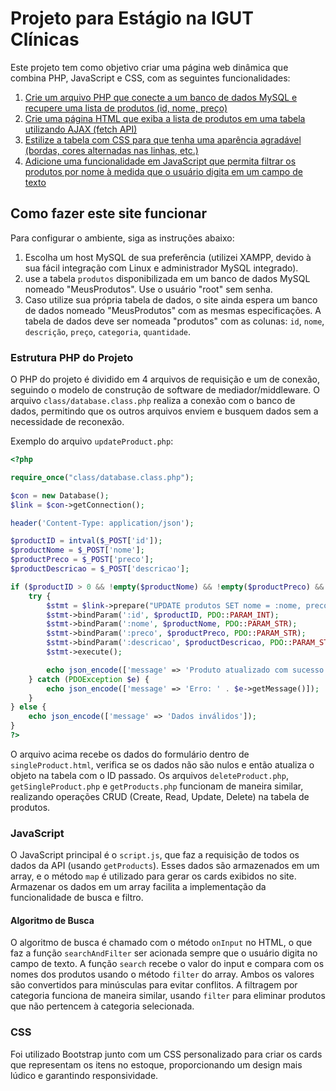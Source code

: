 # Projeto para Estágio na IGUT Clínicas

Este projeto tem como objetivo criar uma página web dinâmica que combina PHP, JavaScript e CSS, com as seguintes funcionalidades:

1. [Crie um arquivo PHP que conecte a um banco de dados MySQL e recupere uma lista de produtos (id, nome, preço)](#php)
2. [Crie uma página HTML que exiba a lista de produtos em uma tabela utilizando AJAX (fetch API)](#javascript)
3. [Estilize a tabela com CSS para que tenha uma aparência agradável (bordas, cores alternadas nas linhas, etc.)](#css)
4. [Adicione uma funcionalidade em JavaScript que permita filtrar os produtos por nome à medida que o usuário digita em um campo de texto](#filtro-js)

## Como fazer este site funcionar

Para configurar o ambiente, siga as instruções abaixo:

1. Escolha um host MySQL de sua preferência (utilizei XAMPP, devido à sua fácil integração com Linux e administrador MySQL integrado).
2. use a tabela `produtos` disponibilizada em um banco de dados MySQL nomeado "MeusProdutos". Use o usuário "root" sem senha.
3. Caso utilize sua própria tabela de dados, o site ainda espera um banco de dados nomeado "MeusProdutos" com as mesmas especificações. A tabela de dados deve ser nomeada "produtos" com as colunas: `id`, `nome`, `descrição`, `preço`, `categoria`, `quantidade`.

### Estrutura PHP do Projeto

O PHP do projeto é dividido em 4 arquivos de requisição e um de conexão, seguindo o modelo de construção de software de mediador/middleware. O arquivo `class/database.class.php` realiza a conexão com o banco de dados, permitindo que os outros arquivos enviem e busquem dados sem a necessidade de reconexão.

Exemplo do arquivo `updateProduct.php`:

```php
<?php

require_once("class/database.class.php");

$con = new Database();
$link = $con->getConnection();

header('Content-Type: application/json');

$productID = intval($_POST['id']);
$productNome = $_POST['nome'];
$productPreco = $_POST['preco'];
$productDescricao = $_POST['descricao'];

if ($productID > 0 && !empty($productNome) && !empty($productPreco) && !empty($productDescricao)) {
    try {
        $stmt = $link->prepare("UPDATE produtos SET nome = :nome, preco = :preco, descricao = :descricao WHERE id = :id");
        $stmt->bindParam(':id', $productID, PDO::PARAM_INT);
        $stmt->bindParam(':nome', $productNome, PDO::PARAM_STR);
        $stmt->bindParam(':preco', $productPreco, PDO::PARAM_STR);
        $stmt->bindParam(':descricao', $productDescricao, PDO::PARAM_STR);
        $stmt->execute();

        echo json_encode(['message' => 'Produto atualizado com sucesso!']);
    } catch (PDOException $e) {
        echo json_encode(['message' => 'Erro: ' . $e->getMessage()]);
    }
} else {
    echo json_encode(['message' => 'Dados inválidos']);
}
?>
```

O arquivo acima recebe os dados do formulário dentro de `singleProduct.html`, verifica se os dados não são nulos e então atualiza o objeto na tabela com o ID passado. Os arquivos `deleteProduct.php`, `getSingleProduct.php` e `getProducts.php` funcionam de maneira similar, realizando operações CRUD (Create, Read, Update, Delete) na tabela de produtos.

### JavaScript

O JavaScript principal é o `script.js`, que faz a requisição de todos os dados da API (usando `getProducts`). Esses dados são armazenados em um array, e o método `map` é utilizado para gerar os cards exibidos no site. Armazenar os dados em um array facilita a implementação da funcionalidade de busca e filtro.

#### Algoritmo de Busca

O algoritmo de busca é chamado com o método `onInput` no HTML, o que faz a função `searchAndFilter` ser acionada sempre que o usuário digita no campo de texto. A função `search` recebe o valor do input e compara com os nomes dos produtos usando o método `filter` do array. Ambos os valores são convertidos para minúsculas para evitar conflitos. A filtragem por categoria funciona de maneira similar, usando `filter` para eliminar produtos que não pertencem à categoria selecionada.

### CSS

Foi utilizado Bootstrap junto com um CSS personalizado para criar os cards que representam os itens no estoque, proporcionando um design mais lúdico e garantindo responsividade.
